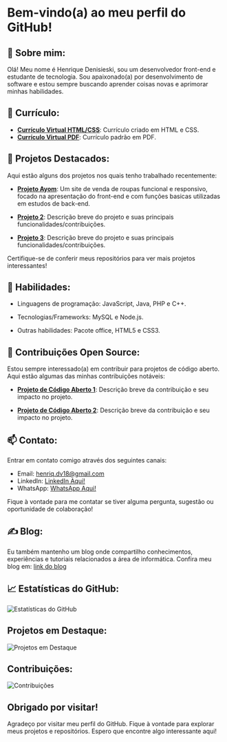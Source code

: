 # Bem-vindo(a) ao meu perfil do GitHub!

## 👋 Sobre mim:

Olá! Meu nome é Henrique Denisieski, sou um desenvolvedor front-end e estudante de tecnologia. Sou apaixonado(a) por desenvolvimento de software e estou sempre buscando aprender coisas novas e aprimorar minhas habilidades.

## 📜 Currículo:

- **[Currículo Virtual HTML/CSS](link_)**: Currículo criado em HTML e CSS.
- **[Currículo Virtual PDF](link_)**: Currículo padrão em PDF.
   
## 👀 Projetos Destacados:

Aqui estão alguns dos projetos nos quais tenho trabalhado recentemente:

- **[Projeto Ayom](link_projeto_ayom)**: Um site de venda de roupas funcional e responsivo, focado na apresentação do front-end e com funções basicas utilizadas em estudos de back-end.

- **[Projeto 2](link_projeto_2)**: Descrição breve do projeto e suas principais funcionalidades/contribuições.

- **[Projeto 3](link_projeto_3)**: Descrição breve do projeto e suas principais funcionalidades/contribuições.

Certifique-se de conferir meus repositórios para ver mais projetos interessantes!

## 🤹 Habilidades:

- Linguagens de programação: JavaScript, Java, PHP e C++.

- Tecnologias/Frameworks: MySQL e Node.js.

- Outras habilidades: Pacote office, HTML5 e CSS3.

## 📂 Contribuições Open Source:

Estou sempre interessado(a) em contribuir para projetos de código aberto. Aqui estão algumas das minhas contribuições notáveis:

- **[Projeto de Código Aberto 1](link_projeto_1)**: Descrição breve da contribuição e seu impacto no projeto.

- **[Projeto de Código Aberto 2](link_projeto_2)**: Descrição breve da contribuição e seu impacto no projeto.

## 📫 Contato:

Entrar em contato comigo através dos seguintes canais:

- Email: henriq.dv18@gmail.com
- LinkedIn: [LinkedIn Aqui!](https://www.linkedin.com/in/henrique-denisieski-0140b0272/)
- WhatsApp: [WhatsApp Aqui!](https://wa.me/5551991537023)

Fique à vontade para me contatar se tiver alguma pergunta, sugestão ou oportunidade de colaboração!

## ✍ Blog:

Eu também mantenho um blog onde compartilho conhecimentos, experiências e tutoriais relacionados a área de informática. Confira meu blog em: [link do blog](Link_)

## 📈 Estatísticas do GitHub:

![Estatísticas do GitHub](https://github-readme-stats.vercel.app/api?username=seu_usuario&show_icons=true&theme=dark)

## Projetos em Destaque:

![Projetos em Destaque](https://github-readme-stats.vercel.app/api/pin/?username=seu_usuario&repo=seu_repositorio&theme=dark)

## Contribuições:

![Contribuições](https://github-readme-stats.vercel.app/api/top-langs/?username=seu_usuario&layout=compact&theme=dark)

## Obrigado por visitar!

Agradeço por visitar meu perfil do GitHub. Fique à vontade para explorar meus projetos e repositórios. Espero que encontre algo interessante aqui!
